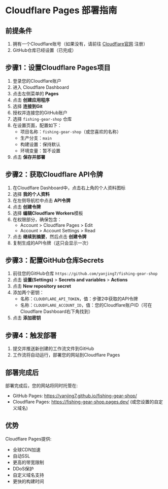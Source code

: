 # Cloudflare Pages 部署指南

## 前提条件

1. 拥有一个Cloudflare账号（如果没有，请前往 [Cloudflare官网](https://dash.cloudflare.com/sign-up) 注册）
2. GitHub仓库已经设置（已完成）

## 步骤1：设置Cloudflare Pages项目

1. 登录您的Cloudflare账户
2. 进入 Cloudflare Dashboard
3. 点击左侧菜单的 **Pages**
4. 点击 **创建应用程序**
5. 选择 **连接到Git**
6. 授权并连接您的GitHub账户
7. 选择 `fishing-gear-shop` 仓库
8. 在设置页面，配置如下：
   - 项目名称：`fishing-gear-shop`（或您喜欢的名称）
   - 生产分支：`main`
   - 构建设置：保持默认
   - 环境变量：暂不设置
9. 点击 **保存并部署**

## 步骤2：获取Cloudflare API令牌

1. 在Cloudflare Dashboard中，点击右上角的个人资料图标
2. 选择 **我的个人资料**
3. 在左侧导航栏中点击 **API令牌**
4. 点击 **创建令牌**
5. 选择 **编辑Cloudflare Workers**模板
6. 在权限部分，确保包含：
   - Account > Cloudflare Pages > Edit
   - Account > Account Settings > Read
7. 点击 **继续到摘要**，然后点击 **创建令牌**
8. 复制生成的API令牌（这只会显示一次）

## 步骤3：配置GitHub仓库Secrets

1. 前往您的GitHub仓库 `https://github.com/yanjing7/fishing-gear-shop`
2. 点击 **设置(Settings)** > **Secrets and variables** > **Actions**
3. 点击 **New repository secret**
4. 添加两个密钥：
   - 名称：`CLOUDFLARE_API_TOKEN`，值：步骤2中获取的API令牌
   - 名称：`CLOUDFLARE_ACCOUNT_ID`，值：您的Cloudflare账户ID（可在Cloudflare Dashboard右下角找到）
5. 点击 **添加密钥**

## 步骤4：触发部署

1. 提交并推送新创建的工作流文件到GitHub
2. 工作流将自动运行，部署您的网站到Cloudflare Pages

## 部署完成后

部署完成后，您的网站将同时托管在:
- GitHub Pages: https://yanjing7.github.io/fishing-gear-shop/
- Cloudflare Pages: https://fishing-gear-shop.pages.dev/ (或您设置的自定义域名)

## 优势

Cloudflare Pages提供:
- 全球CDN加速
- 自动SSL
- 更高的带宽限制
- DDoS保护
- 自定义域名支持
- 更快的构建时间 